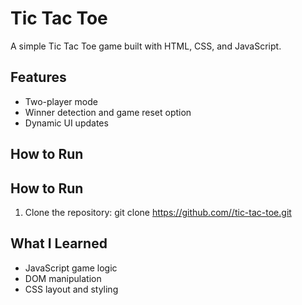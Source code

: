 # Tic Tac Toe
A simple Tic Tac Toe game built with HTML, CSS, and JavaScript.

## Features
- Two-player mode
- Winner detection and game reset option
- Dynamic UI updates

## How to Run
## How to Run
1. Clone the repository:
   git clone [https://github.com/<your-username>/tic-tac-toe.git](https://github.com/Omansh-Sharma1/Tick-Tac-Toe.git)

## What I Learned
- JavaScript game logic
- DOM manipulation
- CSS layout and styling
